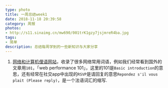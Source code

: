 ```yaml
---
type: photo
title: 一周总结week1
date: 2018-11-18 20:39:58
category: 周报
photos:
- http://s11.sinaimg.cn/mw690/001trK1gzy7jsjmreR4ba.jpg
tags:
- 简单
description: 总结每周学到的一些新知识与大家分享
---
```

1. [网络和计算机俚语网站](https://www.internetslang.com)，收录了很多网络常用词语，例如我们经常看到国外的文章用`101`，「web performance 101」，这里的101是`Basic introduction`的意思，还有经常在社交app中出现的`RSVP`是请回复的意思`Repondez s'il vous plait (Please reply)`，是一个法语词汇的缩写.
